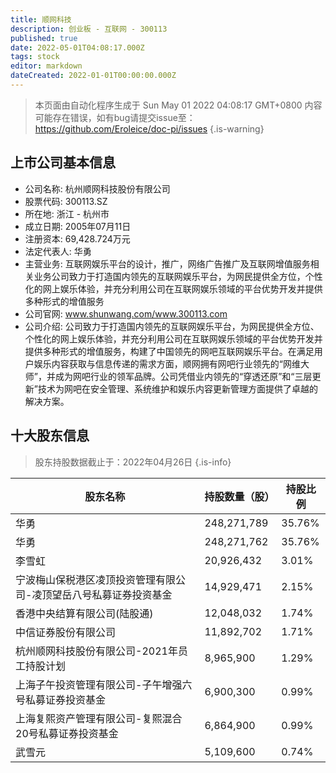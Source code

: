 ```yaml
---
title: 顺网科技
description: 创业板 - 互联网 - 300113
published: true
date: 2022-05-01T04:08:17.000Z
tags: stock
editor: markdown
dateCreated: 2022-01-01T00:00:00.000Z
---
```


> 本页面由自动化程序生成于 Sun May 01 2022 04:08:17 GMT+0800
> 内容可能存在错误，如有bug请提交issue至：https://github.com/Eroleice/doc-pi/issues
{.is-warning}

## 上市公司基本信息
- 公司名称: 杭州顺网科技股份有限公司
- 股票代码: 300113.SZ
- 所在地: 浙江 - 杭州市
- 成立日期: 2005年07月11日
- 注册资本: 69,428.724万元
- 法定代表人: 华勇
- 主营业务: 互联网娱乐平台的设计，推广，网络广告推广及互联网增值服务相关业务公司致力于打造国内领先的互联网娱乐平台，为网民提供全方位，个性化的网上娱乐体验，并充分利用公司在互联网娱乐领域的平台优势开发并提供多种形式的增值服务
- 公司官网: www.shunwang.com/www.300113.com
- 公司介绍: 公司致力于打造国内领先的互联网娱乐平台，为网民提供全方位、个性化的网上娱乐体验，并充分利用公司在互联网娱乐领域的平台优势开发并提供多种形式的增值服务，构建了中国领先的网吧互联网娱乐平台。在满足用户娱乐内容获取与信息传递的需求方面，顺网拥有网吧行业领先的“网维大师”，并成为网吧行业的领军品牌。公司凭借业内领先的“穿透还原”和“三层更新”技术为网吧在安全管理、系统维护和娱乐内容更新管理方面提供了卓越的解决方案。


## 十大股东信息
> 股东持股数据截止于：2022年04月26日
{.is-info}

| 股东名称 | 持股数量（股） | 持股比例 |
| --- | --- | --- |
| 华勇 | 248,271,789 | 35.76% |
| 华勇 | 248,271,762 | 35.76% |
| 李雪虹 | 20,926,432 | 3.01% |
| 宁波梅山保税港区凌顶投资管理有限公司-凌顶望岳八号私募证券投资基金 | 14,929,471 | 2.15% |
| 香港中央结算有限公司(陆股通) | 12,048,032 | 1.74% |
| 中信证券股份有限公司 | 11,892,702 | 1.71% |
| 杭州顺网科技股份有限公司-2021年员工持股计划 | 8,965,900 | 1.29% |
| 上海子午投资管理有限公司-子午增强六号私募证券投资基金 | 6,900,300 | 0.99% |
| 上海复熙资产管理有限公司-复熙混合20号私募证券投资基金 | 6,864,900 | 0.99% |
| 武雪元 | 5,109,600 | 0.74% |




